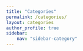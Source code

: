 ```yaml
---
title: "Categories"
permalink: /categories/
layout: categories
author_profile: true
sidebar:
    nav: "sidebar-category"
---
```

